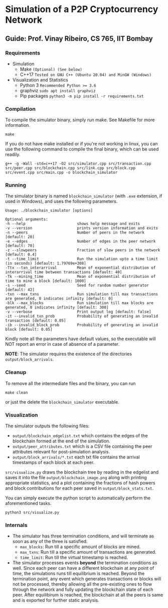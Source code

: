 # Simulation of a P2P Cryptocurrency Network

## Guide: Prof. Vinay Ribeiro, CS 765, IIT Bombay 

### Requirements
- Simulation
    - Make `(Optional) (See below)`
    - C++17 `Tested on GNU C++ (Ubuntu 20.04) and MinGW (Windows)`
- Visualization and Statistics
    - Python 3 `Recommended Python >= 3.6`
    - graphviz `sudo apt install graphviz`
    - Pip packages `python3 -m pip install -r requirements.txt` 

### Compilation
To compile the simulator binary, simply run make. See Makefile for more information.
```
make
```
If you do not have make installed or if you're not working in linux, you can use the following command to compile the final binary, which can be used readily.
```
g++ -g -Wall -std=c++17 -O2 src/simulator.cpp src/transaction.cpp src/peer.cpp src/blockchain.cpp src/link.cpp src/block.cpp src/event.cpp src/main.cpp -o blockchain_simulator
```

### Running
The simulator binary is named `blockchain_simulator` (with `.exe` extension, if used in Windows), and uses the following parameters.
```
Usage: ./blockchain_simulator [options]

Optional arguments:
-h --help                       shows help message and exits
-v --version                    prints version information and exits
-n --peers                      Number of peers in the network [default: 20]
-e --edges                      Number of edges in the peer network [default: 70]
-z --slowpeers                  Fraction of slow peers in the network [default: 0.4]
-t --time_limit                 Run the simulation upto a time limit (in seconds) [default: 1.79769e+308]
-Ttx --txn_interarrival         Mean of exponential distribution of interarrival time between transactions [default: 40]
-Tk --mining_time               Mean of exponential distribution of time to mine a block [default: 1000]
-s --seed                       Seed for random number generator [default: 42]
-txn --max_txns                 Run simulation till max transactions are generated, 0 indicates infinity [default: 0]
-blk --max_blocks               Run simulation till max blocks are generated, 0 indicates infinity [default: 300]
-v --verbose                    Print output log [default: false]
-it --invalid_txn_prob          Probability of generating an invalid transaction [default: 0.05]
-ib --invalid_block_prob        Probability of generating an invalid block [default: 0.05]
```
Kindly note all the parameters have default values, so the executable will NOT report an error in case of absence of a parameter.

**NOTE**: The simulator requires the existence of the directories `output/block_arrivals`.

### Cleanup
To remove all the intermediate files and the binary, you can run
```
make clean
```
or just the delete the `blockchain_simulator` executable.

### Visualization
The simulator outputs the following files:
-  `output/blockchain_edgelist.txt` which contains the edges of the blockchain formed at the end of the simulation.
- `output/peer_attributes.txt` which is a CSV file containing the peer attributes relevant for post-simulation analysis.  
- `output/block_arrivals/*.txt` each txt file contains the arrival timestamps of each block at each peer.

`src/visualize.py` draws the blockchain tree by reading in the edgelist and saves it into the file `output/blockchain_image.png` along with printing appropriate statistics, and a plot containing the fractions of hash powers and block contributions for each peer saved in `output/block_stats.txt`.

You can simply execute the python script to automatically perform the aforementioned tasks.
```
python3 src/visualize.py
```

### Internals
- The simulator has three termination conditions, and will terminate as soon as any of the three is satisfied.
	- `max_blocks`: Run till a specific amount of blocks are mined.
	- `max_txns`: Run till a specific amount of transactions are generated.
	- `time_limit`: Run till the virtual timestamp is reached.
- The simulator processes events **beyond** the termination conditions as well. Since each peer can have a different blockchain at any point of time, the simulations runs till equilibrium is reached. Beyond the termination point, any event which generates transactions or blocks will not be processed, thereby allowing all the pre-existing ones to flow through the network and fully updating the blockchain state of each peer. After equilibirum is reached, the blockchain at all the peers is same and is exported for further static analysis.
